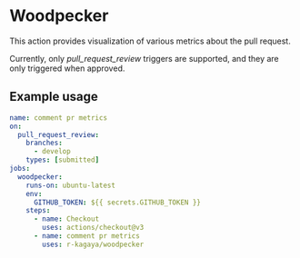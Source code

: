 # Woodpecker
This action provides visualization of various metrics about the pull request.

Currently, only *pull_request_review* triggers are supported, and they are only triggered when approved.

## Example usage

```yaml
name: comment pr metrics
on:
  pull_request_review:
    branches:
      - develop
    types: [submitted]
jobs:
  woodpecker:
    runs-on: ubuntu-latest
    env:
      GITHUB_TOKEN: ${{ secrets.GITHUB_TOKEN }}
    steps:
      - name: Checkout
        uses: actions/checkout@v3
      - name: comment pr metrics
        uses: r-kagaya/woodpecker
```